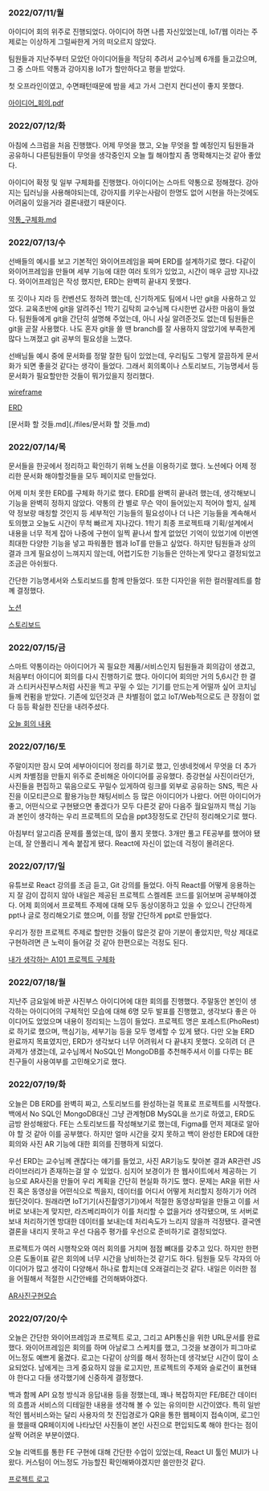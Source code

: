 ### 2022/07/11/월

아이디어 회의 위주로 진행되었다. 아이디어 하면 나름 자신있었는데, IoT/웹 이라는 주제로는 이상하게 그럴싸한게 거의 떠오르지 않았다.

팀원들과 지난주부터 모았던 아이디어들을 적당히 추려서 교수님께 6개를 들고갔으며, 그 중 스마트 약통과 강아지용 IoT가 할만하다고 평을 받았다.

첫 오프라인이였고, 수면패턴때문에 밤을 세고 가서 그런지 컨디션이 좋지 못했다.

[아이디어_회의.pdf](./files/아이디어_회의.pdf)



### 2022/07/12/화

아침에 스크럼을 처음 진행했다. 어제 무엇을 했고, 오늘 무엇을 할 예정인지 팀원들과 공유하니 다른팀원들이 무엇을 생각중인지 오늘 뭘 해야할지 좀 명확해지는것 같아 좋았다.

아이디어 확정 및 일부 구체화를 진행했다. 아이디어는 스마트 약통으로 정해졌다. 강아지는 딥러닝을 사용해야되는데, 강아지를 키우는사람이 한명도 없어 시현을 하는것에도 어려움이 있을거라 결론내렸기 때문이다.

[약통_구체화.md](./files/약통_구체화.md)



### 2022/07/13/수

선배들의 예시를 보고 기본적인 와이어프레임을 짜며 ERD를 설계하기로 했다. 다같이 와이어프레임을 만들며 세부 기능에 대한 여러 토의가 있었고, 시간이 매우 금방 지나갔다. 와이어프레임은 작성 했지만, ERD는 완벽히 끝내지 못했다.

또 깃이나 지라 등 컨벤션도 정하려 했는데, 신기하게도 팀에서 나만 git을 사용하고 있었다. 교육초반에 git을 알려주신 1학기 김탁희 교수님께 다시한번 감사한 마음이 들었다. 팀원들에게 git을 간단히 설명해 주었는데, 아니 사실 알려준것도 없는데 팀원들은 git을 곧잘 사용했다. 나도 혼자 git을 쓸 땐 branch를 잘 사용하지 않았기에 부족한게 많다 느껴졌고 git 공부의 필요성을 느꼈다.

선배님들 예시 중에 문서화를 정말 잘한 팀이 있었는데, 우리팀도 그렇게 깔끔하게 문서화가 되면 좋을것 같다는 생각이 들었다. 그래서 회의록이나 스토리보드, 기능명세서 등 문서화가 필요할만한 것들이 뭐가있을지 정리했다.

[wireframe](https://miro.com/app/board/uXjVOmGhtP0=/)

[ERD](https://www.erdcloud.com/d/m7TMDCTGwL2ZCnntM)

[문서화 할 것들.md](./files/문서화 할 것들.md)



### 2022/07/14/목

문서들을 한곳에서 정리하고 확인하기 위해 노션을 이용하기로 했다. 노션에다 어제 정리한 문서화 해야할것들을 모두 페이지로 만들었다.

어제 미처 못한 ERD를 구체화 하기로 했다. ERD를 완벽히 끝내려 했는데, 생각해보니 기능을 완벽히 정하지 않았다. 약통의 칸 별로 무슨 약이 들어있는지 적어야 할지, 실제 약 정보랑 매칭할 것인지 등 세부적인 기능들의 필요성이나 더 나은 기능들을 계속해서 토의했고 오늘도 시간이 무척 빠르게 지나갔다. 1학기 최종 프로젝트때 기획/설계에서 내용을 너무 적게 잡아 나중에 구현이 일찍 끝나서 할게 없었던 기억이 있었기에 이번엔 최대한 다양한 기능을 넣고 파워풀한 웹과 IoT를 만들고 싶었다. 하지만 팀원들과 상의 결과 크게 필요성이 느껴지지 않는데, 어렵기도한 기능들은 안하는게 맞다고 결정되었고 조금은 아쉬웠다.

간단한 기능명세서와 스토리보드를 함께 만들었다. 또한 디자인을 위한 컬러팔레트를 함꼐 결정했다.

[노션](https://frill-banon-790.notion.site/0374b94c92b04f5487baa3075d598054)

[스토리보드](https://www.figma.com/file/0arBOeysoMNl8Lj0KiaBhY/Untitled?node-id=0%3A1)



### 2022/07/15/금

스마트 약통이라는 아이디어가 꼭 필요한 제품/서비스인지 팀원들과 회의감이 생겼고, 처음부터 아이디어 회의를 다시 진행하기로 했다. 아이디어 회의만 거의 5,6시간 한 결과 스티커사진부스처럼 사진을 찍고 꾸밀 수 있는 기기를 만드는게 어떨까 싶어 코치님들께 컨펌을 받았다. 기존에 있던것과 큰 차별점이 없고 IoT/Web적으로도 큰 장점이 없다 등등 확실한 진단을 내려주셨다.

[오늘 회의 내용](./files/2022-07-15_회의내용.md)



### 2022/07/16/토

주말이지만 잠시 모여 세부아이디어 정리를 하기로 했고, 인생네컷에서 무엇을 더 추가시켜 차별점을 만들지 위주로 준비해온 아이디어를 공유했다. 증강현실 사진이라던가, 사진들을 편집하고 묶음으로도 꾸밀수 있게하여 링크를 외부로 공유하는 SNS, 찍은 사진을 이모티콘으로 활용가능한 채팅서비스 등 많은 아이디어가 나왔다. 어떤 아이디어가 좋고, 어떤식으로 구현됐으면 좋겠다가 모두 다른것 같아 다음주 월요일까지 핵심 기능과 본인이 생각하는 우리 프로젝트의 모습을 ppt3장정도로 간단히 정리해오기로 했다.

아침부터 알고리즘 문제를 풀었는데, 많이 풀지 못했다. 3개만 풀고 FE공부를 했어야 됐는데, 잘 안풀리니 계속 붙잡게 됐다. React에 자신이 없는데 걱정이 몰려온다.



### 2022/07/17/일

유튜브로 React 강의를 조금 듣고, Git 강의를 들었다. 아직 React를 어떻게 응용하는지 잘 감이 잡히지 않아 내일은 제공된 프로젝트 스켈레톤 코드를 읽어보며 공부해야겠다. 어제 회의에서 프로젝트 주제에 대해 모두 동상이몽하고 있을 수 있으니 간단하게 ppt나 글로 정리해오기로 했으며, 이를 정말 간단하게 ppt로 만들었다.

우리가 정한 프로젝트 주제로 할만한 것들이 많은것 같아 기분이 좋았지만, 막상 제대로 구현하려면 큰 노력이 들어갈 것 같아 한편으로는 걱정도 된다.

[내가 생각하는 A101 프로젝트 구체화](./files/내가생각하는아이디어.pptx)



### 2022/07/18/월

지난주 금요일에 바꾼 사진부스 아이디어에 대한 회의를 진행했다. 주말동안 본인이 생각하는 아이디어의 구체적인 모습에 대해 6명 모두 발표를 진행했고, 생각보다 좋은 아이디어도 었었으며 내용이 정리되는 느낌이 들었다. 프로젝트 명은 포레스트(PhoRest)로 하기로 했으며, 핵심기능, 세부기능 등을 모두 명세할 수 있게 됐다. 다만 오늘 ERD 완료까지 목표였지만, ERD가 생각보다 너무 어려워서 다 끝내지 못했다. 오히려 더 큰 과제가 생겼는데, 교수님께서 NoSQL인 MongoDB를 추천해주셔서 이를 다루는 BE 친구들이 사용여부를 고민해오기로 했다.



### 2022/07/19/화

오늘은 DB ERD를 완벽히 짜고, 스토리보드를 완성하는걸 목표로 프로젝트를 시작했다. 백에서 No SQL인 MongoDB대신 그냥 관계형DB MySQL을 쓰기로 하였고, ERD도 금방 완성해왔다. FE는 스토리보드를 작성해보기로 했는데, Figma를 먼저 제대로 알아야 할 것 같아 이를 공부했다. 하지만 얼마 시간을 갖지 못하고 백이 완성한 ERD에 대한 회의와 사진 AR 기능에 대한 회의를 진행하게 되었다.

우선 ERD는 교수님께 괜찮다는 얘기를 들었고, 사진 AR기능도 찾아본 결과 AR관련 JS 라이브러리가 존재하는걸 알 수 있었다. 심지어 보경이가 한 웹사이트에서 제공하는 기능으로 AR사진을 만들어 우리 계획을 간단히 현실화 하기도 했다. 문제는 AR을 위한 사진 혹은 동영상을 어떤식으로 찍을지, 데이터를 어디서 어떻게 처리할지 정하기가 어려웠단것이다. 원래라면 IoT기기(사진촬영기기)에서 적절한 동영상파일을 만들고 이를 서버로 보내는게 맞지만, 라즈베리파이가 이를 처리할 수 없을거라 생각됐으며, 또 서버로 보내 처리하기엔 방대한 데이터를 보내는데 처리속도가 느리지 않을까 걱정됐다. 결국엔 결론을 내리지 못하고 우선 다음주 평가를 우선으로 준비하기로 결정되었다.

프로젝트가 여러 시행착오와 여러 회의를 거치며 점점 뼈대를 갖추고 있다. 하지만 한편으론 도돌이표 같은 회의에 너무 시간을 낭비하는것 같기도 하다. 팀원들 모두 각자의 아이디어가 많고 생각이 다양해서 하나로 합치는데 오래걸리는것 같다. 내일은 이러한 점을 어필해서 적절한 시간안배를 건의해봐야겠다.

[AR사진구현모습](./files/AR사진.png)



### 2022/07/20/수

오늘은 간단한 와이어프레임과 프로젝트 로고, 그리고 API통신을 위한 URL문서를 완료했다. 와이어프레임은 회의를 하며 아날로그 스케치를 했고, 그것을 보경이가 피그마로 어느정도 예쁘게 옮겼다. 로고는 다같이 상의를 해서 정하는데 생각보단 시간이 많이 소요되었다. 남에게는 크게 중요하지 않을 로고지만, 프로젝트의 주제와 슬로건이 표현돼야 한다고 다들 생각했기에 신중하게 결정했다.

백과 함께 API 요청 방식과 응답내용 등을 정했는데, 꽤나 복잡하지만 FE/BE간 데이터의 흐름과 서비스의 디테일한 내용을 생각해 볼 수 있는 유의미한 시간이였다. 특히 일반적인 웹서비스와는 달리 사용자의 첫 진입경로가 QR을 통한 웹페이지 접속이며, 로그인을 했을때 QR페이지에 나타났던 사진들이 본인 사진으로 편입되도록 해야 한다는 점이 살짝 어려운 부분이였다.

오늘 리액트를 통한 FE 구현에 대해 간단한 수업이 있었는데, React UI 툴인 MUI가 나왔다. 커스텀이 어느정도 가능할진 확인해봐야겠지만 쓸만한것 같다.

[프로젝트 로고](./files/logo.png)

